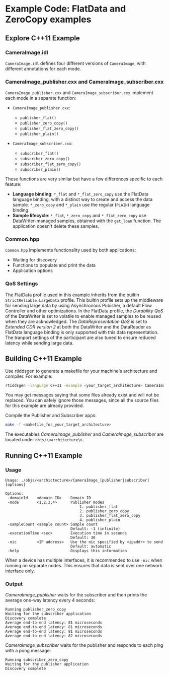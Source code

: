 # Example Code: FlatData and ZeroCopy examples

## Explore C++11 Example

### CameraImage.idl

`CameraImage.idl` defines four different versions of `CameraImage`, with
different annotations for each mode.

### CameraImage_publisher.cxx and CameraImage_subscriber.cxx

`CameraImage_publisher.cxx` and `CameraImage_subscriber.cxx` implement each
mode in a separate function:

* `CameraImage_publisher.cxx`:
  * `publisher_flat()`
  * `publisher_zero_copy()`
  * `publisher_flat_zero_copy()`
  * `publisher_plain()`

* `CameraImage_subscriber.cxx`:
  * `subscriber_flat()`
  * `subscriber_zero_copy()`
  * `subscriber_flat_zero_copy()`
  * `subscriber_plain()`

These functions are very similar but have a few differences specific to each
feature:

* **Language binding**: `*_flat` and `*_flat_zero_copy` use the FlatData
  language binding, with a distinct way to create and access the data sample.
   `*_zero_copy` and `*_plain` use the regular (`PLAIN`) language binding.
* **Sample lifecycle**: `*_flat`, `*_zero_copy` and `*_flat_zero_copy` use
  DataWriter-managed samples, obtained with the `get_loan` function. The
  application doesn't delete these samples.

### Common.hpp

`Common.hpp` implements functionality used by both applications:

* Waiting for discovery
* Functions to populate and print the data
* Application options

### QoS Settings

The FlatData profile used in this example inherits from the builtin
`StrictReliable.LargeData` profile. This builtin profile sets up the middleware
for sending large data by using Asynchronous Pubisher, a default Flow
Controller and other optimizations. In the FlatData profile, the *Durability
QoS* of the DataWriter is set to volatile to enable managed samples to be
reused when they are acknowledged. The *DataRepresentation QoS* is set to
*Extended CDR version 2* at both the DataWriter and the DataReader as FlatData
language binding is only supported with this data representation. The tranport
settings of the participant are also tuned to ensure reduced latency while
sending large data.

## Building C++11 Example

Use rtiddsgen to generate a makefile for your machine's architecture and
compiler. For example:

```bash
rtiddsgen -language C++11 -example <your_target_architecture> CameraImage.idl
```

You may get messages saying that some files already exist and will not be
replaced. You can safely ignore those messages, since all the source files for
this example are already provided.

Compile the Publisher and Subscriber apps:

```bash
make -f <makefile_for_your_target_architecture>
```

The executables *CameraImage_publisher* and *CameraImage_subscriber* are
located under `objs/\<architecture\>`.

## Running C++11 Example

### Usage

```plain
Usage: ./objs/<archictecture>/CameraImage_[publisher|subscriber] [options]

Options:
 -domainId    <domain ID>    Domain ID
 -mode        <1,2,3,4>      Publisher modes
                                 1. publisher_flat
                                 2. publisher_zero_copy
                                 3. publisher_flat_zero_copy
                                 4. publisher_plain
 -sampleCount <sample count> Sample count
                             Default: -1 (infinite)
 -executionTime <sec>        Execution time in seconds
                             Default: 30
 -nic         <IP address>   Use the nic specified by <ipaddr> to send
                             Default: automatic
 -help                       Displays this information

```

When a device has multiple interfaces, it is recommended to use `-nic` when
running on separate nodes. This ensures that data is sent over one network
interface only.

### Output

*CameraImage_publisher* waits for the subscriber and then prints the average
one-way latency every 4 seconds:

```plain
Running publisher_zero_copy
Waiting for the subscriber application
Discovery complete
Average end-to-end latency: 81 microseconds
Average end-to-end latency: 81 microseconds
Average end-to-end latency: 81 microseconds
Average end-to-end latency: 82 microseconds
```

*CameraImage_subscriber* waits for the publisher and responds to each ping
with a pong message:

```plain
Running subscriber_zero_copy
Waiting for the publisher application
Discovery complete
```
